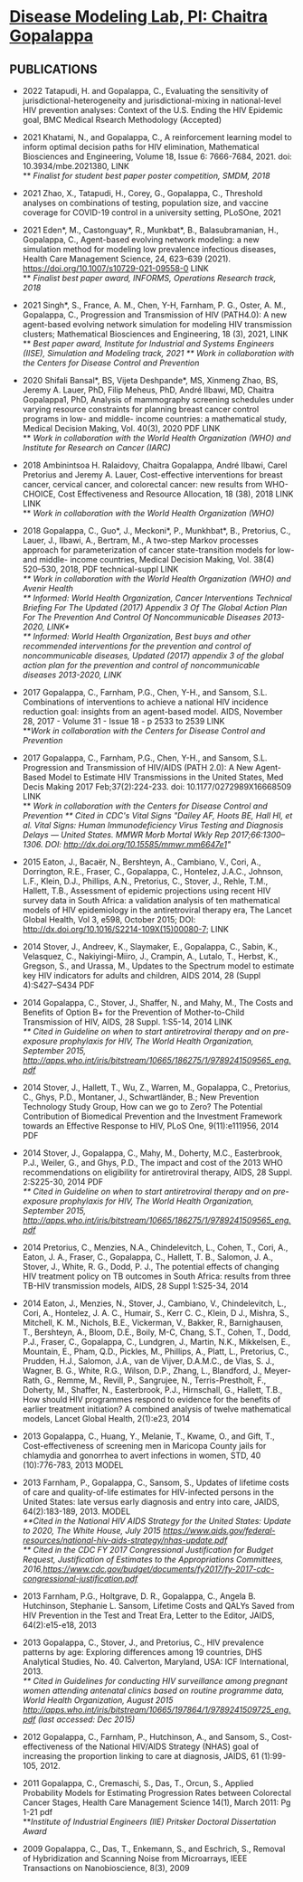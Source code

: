 # [Disease Modeling Lab, PI: Chaitra Gopalappa](https://diseasemodeling.github.io)
## PUBLICATIONS 
* 2022 Tatapudi, H. and Gopalappa, C., Evaluating the sensitivity of jurisdictional-heterogeneity and jurisdictional-mixing in national-level HIV prevention analyses: Context of the U.S. Ending the HIV Epidemic goal, BMC Medical Rsearch Methodology (Accepted)

* 2021 Khatami, N., and Gopalappa, C., A reinforcement learning model to inform optimal decision paths for HIV elimination, Mathematical Biosciences and Engineering, Volume 18, Issue 6: 7666-7684, 2021. doi: 10.3934/mbe.2021380, LINK  
    ** _Finalist for student best paper poster competition, SMDM, 2018_  
* 2021 Zhao, X., Tatapudi, H., Corey, G., Gopalappa, C., Threshold analyses on combinations of testing, population size, and vaccine coverage for COVID-19 control in a university setting, PLoSOne, 2021

* 2021 Eden*, M., Castonguay*, R., Munkbat*, B., Balasubramanian, H., Gopalappa, C., Agent-based evolving network modeling: a new simulation method for modeling low prevalence infectious diseases, Health Care Management Science, 24, 623–639 (2021). https://doi.org/10.1007/s10729-021-09558-0  LINK    
    ** _Finalist best paper award, INFORMS, Operations Research track, 2018_

* 2021 Singh*, S., France, A. M.,  Chen, Y-H, Farnham, P. G., Oster, A. M., Gopalappa, C., Progression and  Transmission of HIV (PATH4.0): A new agent-based evolving network simulation  for modeling HIV transmission clusters; Mathematical Biosciences and Engineering, 18 (3), 2021, LINK    
   ** _Best paper award, Institute for Industrial and Systems Engineers (IISE), Simulation and Modeling track, 2021 
   **  Work in collaboration with the Centers for Disease Control and Prevention_

* 2020 Shifali Bansal*, BS, Vijeta Deshpande*, MS, Xinmeng Zhao, BS, Jeremy A. Lauer, PhD, Filip  Meheus, PhD, André Ilbawi, MD, Chaitra Gopalappa1, PhD, Analysis of mammography screening schedules under varying resource constraints for planning breast cancer control programs in low- and middle- income countries: a mathematical study, Medical Decision Making, Vol. 40(3), 2020 PDF LINK  
  **  _Work in collaboration with the World Health Organization (WHO) and Institute for Research on Cancer (IARC)_

 * 2018 Ambinintsoa H. Ralaidovy,  Chaitra  Gopalappa,  André  Ilbawi,  Carel  Pretorius and  Jeremy A. Lauer, Cost-effective interventions for breast cancer, cervical cancer, and colorectal cancer: new results from WHO-CHOICE, Cost Effectiveness and Resource Allocation, 18 (38), 2018 LINK LINK   
    ** _Work in collaboration with the World Health Organization (WHO)_

 * 2018 Gopalappa, C., Guo*, J., Meckoni*, P., Munkhbat*, B., Pretorius, C., Lauer, J., Ilbawi, A., Bertram, M., A two-step Markov processes approach for parameterization of cancer state-transition models for low- and middle- income countries, Medical Decision Making, Vol. 38(4) 520–530, 2018, PDF technical-suppl LINK  
    _** Work in collaboration with the World Health Organization (WHO) and Avenir Health  
    ** Informed: World Health Organization, Cancer Interventions Technical Briefing For The Updated (2017) Appendix 3 Of The Global Action Plan For The  Prevention And Control Of Noncommunicable Diseases 2013-2020, LINK*  
     ** Informed: World Health Organization, Best buys and other recommended interventions for the prevention and control of noncommunicable diseases, Updated (2017) appendix 3 of the global action plan for the prevention and control of noncommunicable diseases 2013-2020, LINK_  

* 2017 Gopalappa, C., Farnham, P.G., Chen, Y-H., and Sansom, S.L. Combinations of interventions to achieve a national HIV incidence reduction goal: insights from an agent-based model. AIDS, November 28, 2017 - Volume 31 - Issue 18 - p 2533 to 2539 LINK   
    **_Work in collaboration with the Centers for Disease Control and Prevention_
 
* 2017 Gopalappa, C., Farnham, P.G., Chen, Y-H., and Sansom, S.L. Progression and Transmission of HIV/AIDS (PATH 2.0): A New Agent-Based Model to Estimate HIV Transmissions in the United States, Med Decis Making 2017 Feb;37(2):224-233. doi: 10.1177/0272989X16668509 LINK  
   ** _Work in collaboration with the Centers for Disease Control and Prevention 
   ** Cited in CDC's Vital Signs "Dailey AF, Hoots BE, Hall HI, et al. Vital Signs: Human Immunodeficiency Virus Testing and Diagnosis Delays — United States. MMWR Morb Mortal Wkly Rep 2017;66:1300–1306. DOI: http://dx.doi.org/10.15585/mmwr.mm6647e1"_
      
* 2015 Eaton, J., Bacaër, N., Bershteyn, A., Cambiano, V., Cori, A., Dorrington, R.E., Fraser, C., Gopalappa, C., Hontelez, J.A.C., Johnson, L.F., Klein, D.J., Phillips, A.N., Pretorius, C., Stover, J., Rehle, T.M., Hallett, T.B., Assessment of epidemic projections using recent HIV survey data in South Africa: a validation analysis of ten mathematical models of HIV epidemiology in the antiretroviral therapy era, The Lancet Global Health, Vol 3, e598, October 2015; DOI: http://dx.doi.org/10.1016/S2214-109X(15)00080-7; LINK
 
* 2014 Stover, J., Andreev, K., Slaymaker, E., Gopalappa, C., Sabin, K., Velasquez, C., Nakiyingi-Miiro, J., Crampin, A., Lutalo, T., Herbst, K., Gregson, S., and Urassa, M., Updates to the Spectrum model to estimate key HIV indicators for adults and children, AIDS 2014, 28 (Suppl 4):S427–S434 PDF
 
* 2014 Gopalappa, C., Stover, J., Shaffer, N., and Mahy, M., The Costs and Benefits of Option B+ for the Prevention of Mother-to-Child Transmission of HIV, AIDS, 28 Suppl. 1:S5-14, 2014 LINK  
   _** Cited in Guideline on when to start antiretroviral therapy and on pre-exposure prophylaxis for HIV, The World Health Organization, September 2015, http://apps.who.int/iris/bitstream/10665/186275/1/9789241509565_eng.pdf_
   
* 2014 Stover, J., Hallett, T., Wu, Z., Warren, M., Gopalappa, C., Pretorius, C., Ghys, P.D., Montaner, J., Schwartländer, B.; New Prevention Technology Study Group, How can we go to Zero? The Potential Contribution of Biomedical Prevention and the Investment Framework towards an Effective Response to HIV, PLoS One, 9(11):e111956, 2014 PDF
 
* 2014 Stover, J., Gopalappa, C., Mahy, M., Doherty, M.C., Easterbrook, P.J., Weiler, G., and Ghys, P.D., The impact and cost of the 2013 WHO recommendations on eligibility for antiretroviral therapy, AIDS, 28 Suppl. 2:S225-30, 2014 PDF  
   _** Cited in Guideline on when to start antiretroviral therapy and on pre-exposure prophylaxis for HIV, The World Health Organization, September 2015, http://apps.who.int/iris/bitstream/10665/186275/1/9789241509565_eng.pdf_
      
* 2014 Pretorius, C., Menzies, N.A., Chindelevitch, L., Cohen, T., Cori, A., Eaton, J. A., Fraser, C., Gopalappa, C., Hallett, T. B., Salomon, J. A., Stover, J., White, R. G., Dodd, P. J., The potential effects of changing HIV treatment policy on TB outcomes in South Africa: results from three TB-HIV transmission models, AIDS, 28 Suppl 1:S25-34, 2014
 
* 2014 Eaton, J., Menzies, N., Stover, J., Cambiano, V., Chindelevitch, L., Cori, A., Hontelez, J. A. C., Humair, S., Kerr C. C., Klein, D J., Mishra, S., Mitchell, K. M., Nichols, B.E., Vickerman, V., Bakker, R., Barnighausen, T., Bershteyn, A., Bloom, D.E., Boily, M-C, Chang, S.T., Cohen, T., Dodd, P.J., Fraser, C., Gopalappa, C., Lundgren, J., Martin, N.K., Mikkelsen, E., Mountain, E., Pham, Q.D., Pickles, M., Phillips, A., Platt, L., Pretorius, C., Prudden, H.J., Salomon, J.A., van de Vijver, D.A.M.C., de Vlas, S. J., Wagner, B. G., White, R.G., Wilson, D.P., Zhang, L., Blandford, J., Meyer-Rath, G., Remme, M., Revill, P., Sangrujee, N., Terris-Prestholt, F., Doherty, M., Shaffer, N., Easterbrook, P.J., Hirnschall, G., Hallett, T.B., How should HIV programmes respond to evidence for the benefits of earlier treatment initiation? A combined analysis of twelve mathematical models, Lancet Global Health, 2(1):e23, 2014

* 2013 Gopalappa, C., Huang, Y., Melanie, T., Kwame, O., and Gift, T., Cost-effectiveness of screening men in Maricopa County jails for chlamydia and gonorrhea to avert infections in women, STD, 40 (10):776-783, 2013 MODEL
 
* 2013 Farnham, P., Gopalappa, C., Sansom, S., Updates of lifetime costs of care and quality-of-life estimates for HIV-infected persons in the United States: late versus early diagnosis and entry into care, JAIDS, 64(2):183-189, 2013. MODEL  
    _**Cited in the National HIV AIDS Strategy for the United States: Update to 2020, The White House, July 2015 https://www.aids.gov/federal-resources/national-hiv-aids-strategy/nhas-update.pdf      
    ** Cited in the CDC FY 2017 Congressional Justification for Budget Request, Justification of Estimates to the Appropriations Committees, 2016,https://www.cdc.gov/budget/documents/fy2017/fy-2017-cdc-congressional-justification.pdf_
      

* 2013 Farnham, P.G., Holtgrave, D. R., Gopalappa, C., Angela B. Hutchinson, Stephanie L. Sansom, Lifetime Costs and QALYs Saved from HIV Prevention in the Test and Treat Era, Letter to the Editor, JAIDS, 64(2):e15-e18, 2013
 
 
* 2013 Gopalappa, C., Stover, J., and Pretorius, C., HIV prevalence patterns by age: Exploring differences among 19 countries, DHS Analytical Studies, No. 40. Calverton, Maryland, USA: ICF International, 2013.   
    _** Cited in Guidelines for conducting HIV surveillance among pregnant women attending antenatal clinics based on routine programme data, World Health Organization, August 2015 http://apps.who.int/iris/bitstream/10665/197864/1/9789241509725_eng.pdf (last accessed: Dec 2015)_
 
* 2012 Gopalappa, C., Farnham, P., Hutchinson, A., and Sansom, S., Cost-effectiveness of the National HIV/AIDS Strategy (NHAS) goal of increasing the proportion linking to care at diagnosis, JAIDS, 61 (1):99-105, 2012.
 
* 2011 Gopalappa, C., Cremaschi, S., Das, T., Orcun, S., Applied Probability Models for Estimating Progression Rates between Colorectal Cancer Stages, Health Care Management Science 14(1), March 2011: Pg 1-21 pdf  
    **_Institute of Industrial Engineers (IIE) Pritsker Doctoral Dissertation Award_
      
* 2009 Gopalappa, C., Das, T., Enkemann, S., and Eschrich, S., Removal of Hybridization and Scanning Noise from Microarrays, IEEE Transactions on Nanobioscience, 8(3), 2009
 
